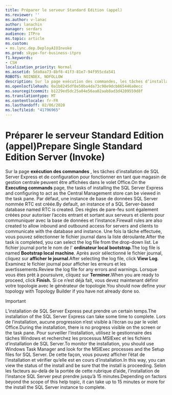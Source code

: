 ```yaml
---
title: Préparer le serveur Standard Edition (appel)
ms.reviewer: ''
ms.author: v-lanac
author: lanachin
manager: serdars
audience: ITPro
ms.topic: article
ms.custom:
- ms.lync.dep.DeployAIOInvoke
ms.prod: skype-for-business-itpro
f1.keywords:
- CSH
localization_priority: Normal
ms.assetid: 5da0aa73-8bf8-41f3-81e7-94f955cda541
ROBOTS: NOINDEX, NOFOLLOW
description: Sur la page exécution des commandes, les tâches d’installation de SQL Server Express et de configuration pour fonctionner en tant que magasin de gestion centrale peuvent être affichées dans le volet Office. Par défaut, une instance de base de données SQL Server nommée RTC est créée. Des règles de pare-feu sont également créées pour autoriser l’accès entrant et sortant aux serveurs et clients pour communiquer avec la base de données et l’instance. Une fois la tâche effectuée, vous pouvez sélectionner le fichier journal dans la liste déroulante. Le fichier journal porte le nom de l’ordinateur local bootstrap. Après avoir sélectionné le fichier journal, cliquez sur Afficher le journal. Examinez le fichier journal pour afficher les erreurs et les avertissements. Lorsque vous êtes prêt à poursuivre, cliquez sur Terminer. Si ce n’est déjà fait, vous devez maintenant définir votre topologie avec le générateur de topologie.
ms.openlocfilehash: 0a1b8245df8e50ba4da73c98e9dcb865446a0ecc
ms.sourcegitcommit: b1229ed5dc25a04e56aa02aab8ad3d4209559d8f
ms.translationtype: MT
ms.contentlocale: fr-FR
ms.lasthandoff: 02/06/2020
ms.locfileid: "41796965"
---
```

# <a name="prepare-single-standard-edition-server-invoke"></a><span data-ttu-id="96371-111">Préparer le serveur Standard Edition (appel)</span><span class="sxs-lookup"><span data-stu-id="96371-111">Prepare Single Standard Edition Server (Invoke)</span></span>
 
<span data-ttu-id="96371-112">Sur la page **exécution des commandes** , les tâches d’installation de SQL Server Express et de configuration pour fonctionner en tant que magasin de gestion centrale peuvent être affichées dans le volet Office.</span><span class="sxs-lookup"><span data-stu-id="96371-112">On the **Executing commands** page, the tasks of installing the SQL Server Express and configuring to act as the Central Management store can be viewed in the task pane.</span></span> <span data-ttu-id="96371-113">Par défaut, une instance de base de données SQL Server nommée RTC est créée.</span><span class="sxs-lookup"><span data-stu-id="96371-113">By default, an instance of a SQL Server-based database named RTC is created.</span></span> <span data-ttu-id="96371-114">Des règles de pare-feu sont également créées pour autoriser l’accès entrant et sortant aux serveurs et clients pour communiquer avec la base de données et l’instance.</span><span class="sxs-lookup"><span data-stu-id="96371-114">Firewall rules are also created to allow inbound and outbound access for servers and clients to communicate with the database and instance.</span></span> <span data-ttu-id="96371-115">Une fois la tâche effectuée, vous pouvez sélectionner le fichier journal dans la liste déroulante.</span><span class="sxs-lookup"><span data-stu-id="96371-115">After the task is completed, you can select the log file from the drop-down list.</span></span> <span data-ttu-id="96371-116">Le fichier journal porte le nom de l' **ordinateur local bootstrap**.</span><span class="sxs-lookup"><span data-stu-id="96371-116">The log file is named **Bootstrap local machine**.</span></span> <span data-ttu-id="96371-117">Après avoir sélectionné le fichier journal, cliquez sur **afficher le journal**.</span><span class="sxs-lookup"><span data-stu-id="96371-117">After selecting the log file, click **View Log**.</span></span> <span data-ttu-id="96371-118">Examinez le fichier journal pour afficher les erreurs et les avertissements.</span><span class="sxs-lookup"><span data-stu-id="96371-118">Review the log file for any errors and warnings.</span></span> <span data-ttu-id="96371-119">Lorsque vous êtes prêt à poursuivre, cliquez sur **Terminer.**</span><span class="sxs-lookup"><span data-stu-id="96371-119">When you are ready to proceed, click **Finish.**</span></span> <span data-ttu-id="96371-120">Si ce n’est déjà fait, vous devez maintenant définir votre topologie avec le générateur de topologie.</span><span class="sxs-lookup"><span data-stu-id="96371-120">You should now define your topology with Topology Builder if you have not already done so.</span></span>
  
> [!IMPORTANT]
> <span data-ttu-id="96371-121">L’installation de SQL Server Express peut prendre un certain temps.</span><span class="sxs-lookup"><span data-stu-id="96371-121">The installation of the SQL Server Express can take some time to complete.</span></span> <span data-ttu-id="96371-122">Lors de l’installation, aucune progression n’est visible à l’écran ou par le volet Office.</span><span class="sxs-lookup"><span data-stu-id="96371-122">During the installation, there is no progress visible on the screen or the task pane.</span></span> <span data-ttu-id="96371-123">Pour surveiller l’installation, utilisez le gestionnaire des tâches Windows et recherchez les processus MSIExec et les fichiers d’installation de SQL Server.</span><span class="sxs-lookup"><span data-stu-id="96371-123">To monitor the installation, you should use Windows Task Manager and look for the MSIExec processes and the Setup files for SQL Server.</span></span> <span data-ttu-id="96371-124">De cette façon, vous pouvez afficher l’état de l’installation et vérifier qu’elle est en cours d’installation.</span><span class="sxs-lookup"><span data-stu-id="96371-124">In this way, you can view the status of the install and be sure that the install is proceeding.</span></span> <span data-ttu-id="96371-125">Selon les facteurs au-delà de la portée de cette rubrique d’aide, l’installation de l’instance SQL Server peut prendre jusqu’à 15 minutes.</span><span class="sxs-lookup"><span data-stu-id="96371-125">Depending on factors beyond the scope of this help topic, it can take up to 15 minutes or more for the install the SQL Server instance to complete.</span></span> 
  

